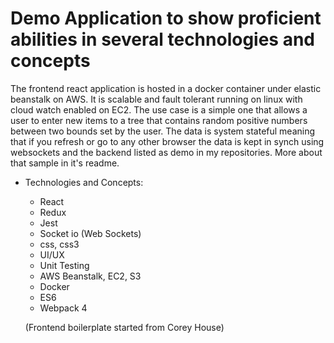 # Demo Application to show proficient abilities in several technologies and concepts

The frontend react application is hosted in a docker container under elastic beanstalk on AWS.  It is scalable and fault tolerant running on linux with cloud watch enabled on EC2.  The use case is a simple one that allows a user to enter new items to a tree that contains random positive numbers between two bounds set by the user.  The data is system stateful meaning that if you refresh or go to any other browser the data is kept in synch using websockets and the backend listed as demo in my repositories.  More about that sample in it's readme.

* Technologies and Concepts:
  * React
  * Redux
  * Jest
  * Socket io (Web Sockets)
  * css, css3
  * UI/UX
  * Unit Testing
  * AWS Beanstalk, EC2, S3
  * Docker
  * ES6
  * Webpack 4
  
  
  
  
  
  
  
  (Frontend boilerplate started from Corey House)
